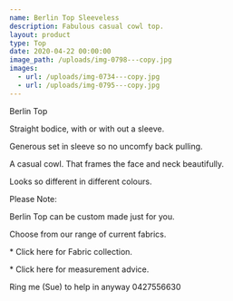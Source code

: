 ```yaml
---
name: Berlin Top Sleeveless
description: Fabulous casual cowl top.
layout: product
type: Top
date: 2020-04-22 00:00:00
image_path: /uploads/img-0798---copy.jpg
images:
  - url: /uploads/img-0734---copy.jpg
  - url: /uploads/img-0795---copy.jpg
---
```


Berlin Top

Straight bodice, with or with out a sleeve.

Generous set in sleeve so no uncomfy back pulling.

A casual cowl. That frames the face and neck beautifully.

Looks so different in different colours.



Please Note:

Berlin Top can be custom made just for you.

Choose from our range of current fabrics.

\* Click here for Fabric collection.

\* Click here for measurement advice.

Ring me (Sue) to help in anyway 0427556630
